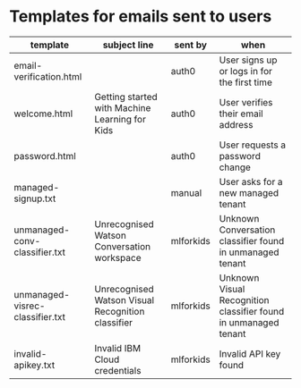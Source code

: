 # Templates for emails sent to users

| template                        | subject line                                      | sent by   | when                                                            |
| ------------------------------- | ------------------------------------------------- | --------- | --------------------------------------------------------------- |
| email-verification.html         |                                                   | auth0     | User signs up or logs in for the first time                     | 
| welcome.html                    | Getting started with Machine Learning for Kids    | auth0     | User verifies their email address                               |
| password.html                   |                                                   | auth0     | User requests a password change                                 |
| managed-signup.txt              |                                                   | manual    | User asks for a new managed tenant                              | 
| unmanaged-conv-classifier.txt   | Unrecognised Watson Conversation workspace        | mlforkids | Unknown Conversation classifier found in unmanaged tenant       | 
| unmanaged-visrec-classifier.txt | Unrecognised Watson Visual Recognition classifier | mlforkids | Unknown Visual Recognition classifier found in unmanaged tenant | 
| invalid-apikey.txt              | Invalid IBM Cloud credentials                     | mlforkids | Invalid API key found                                           | 
